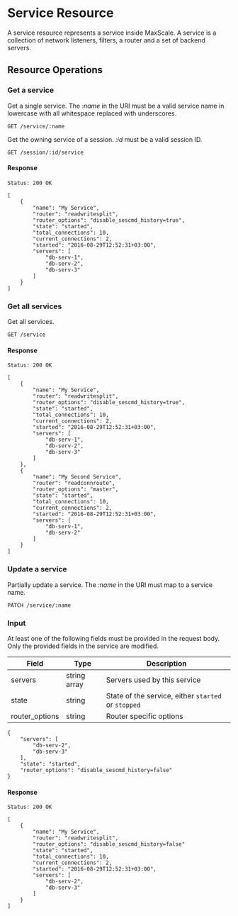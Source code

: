 # Service Resource

A service resource represents a service inside MaxScale. A service is a
collection of network listeners, filters, a router and a set of backend servers.

## Resource Operations

### Get a service

Get a single service. The _:name_ in the URI must be a valid service name in
lowercase with all whitespace replaced with underscores.

```
GET /service/:name
```

Get the owning service of a session. _:id_ must be a valid session ID.

```
GET /session/:id/service
```

#### Response

```
Status: 200 OK

[
    {
        "name": "My Service",
        "router": "readwritesplit",
        "router_options": "disable_sescmd_history=true",
        "state": "started",
        "total_connections": 10,
        "current_connections": 2,
        "started": "2016-08-29T12:52:31+03:00",
        "servers": [
            "db-serv-1",
            "db-serv-2",
            "db-serv-3"
        ]
    }
]
```

### Get all services

Get all services.

```
GET /service
```

#### Response

```
Status: 200 OK

[
    {
        "name": "My Service",
        "router": "readwritesplit",
        "router_options": "disable_sescmd_history=true",
        "state": "started",
        "total_connections": 10,
        "current_connections": 2,
        "started": "2016-08-29T12:52:31+03:00",
        "servers": [
            "db-serv-1",
            "db-serv-2",
            "db-serv-3"
        ]
    },
    {
        "name": "My Second Service",
        "router": "readconnroute",
        "router_options": "master",
        "state": "started",
        "total_connections": 10,
        "current_connections": 2,
        "started": "2016-08-29T12:52:31+03:00",
        "servers": [
            "db-serv-1",
            "db-serv-2"
        ]
    }
]
```

### Update a service

Partially update a service. The _:name_ in the URI must map to a service name.

```
PATCH /service/:name
```

### Input

At least one of the following fields must be provided in the request body. Only
the provided fields in the service are modified.

|Field         |Type        |Description                                        |
|--------------|------------|---------------------------------------------------|
|servers       |string array|Servers used by this service                       |
|state         |string      |State of the service, either `started` or `stopped`|
|router_options|string      |Router specific options                            |

```
{
    "servers": [
        "db-serv-2",
        "db-serv-3"
    ],
    "state": "started",
    "router_options": "disable_sescmd_history=false"
}
```

#### Response

```
Status: 200 OK

[
    {
        "name": "My Service",
        "router": "readwritesplit",
        "router_options": "disable_sescmd_history=false"
        "state": "started",
        "total_connections": 10,
        "current_connections": 2,
        "started": "2016-08-29T12:52:31+03:00",
        "servers": [
            "db-serv-2",
            "db-serv-3"
        ]
    }
]
```
